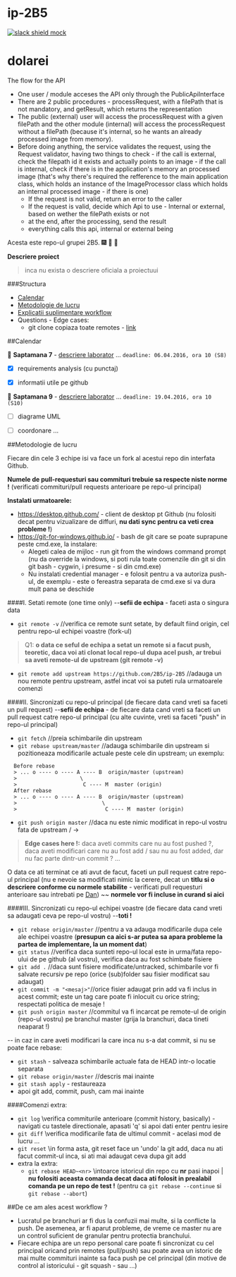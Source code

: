 # ip-2B5
[![slack shield mock](https://img.shields.io/badge/slack-available-ff69b4.svg?style=flat)](https://ip-b5.slack.com/messages/)


# dolarei

The flow for the API
- One user / module acceses the API only through the PublicApiInterface
- There are 2 public procedures - processRequest, with a filePath that is not mandatory, and getResult, which returns the representation
- The public (external) user will access the processRequest with a given filePath and the other module (internal) will access the processRequest without a filePath (because it's internal, so he wants an already processed image from memory).
- Before doing anything, the service validates the request, using the Request validator, having two things to check
      - if the call is external, check the filepath id it exists and actually points to an image
      - if the call is internal, check if there is in the application's memory an processed image (that's why there's required the refference to the main application class, which holds an instance of the ImageProcessor class which holds an internal processed image  - if there is one)
  - If the request is not valid, return an error to the caller
  - If the request is valid, decide which Api to use - Internal or external, based on wether the filePath exists or not
  - at the end, after the processing, send the result
  - everything calls this api, internal or external being

Acesta este repo-ul grupei 2B5. :fireworks: :rocket: :stars:

**Descriere proiect**
> inca nu exista o descriere oficiala a proiectuui

###Structura
<!--- + [link](##Calendar)
-->
+ [Calendar](#calendar-anchor)
+ [Metodologie de lucru](#metodologie-lucru-anchor)
+ [Explicatii suplimentare workflow](#explicatii-workflow-anchor)
+ Questions - Edge cases:
  + git clone copiaza toate remotes - [link](#chestii-discutabile1)

<a name="calendar-anchor"></a>

##Calendar

:thought_balloon:  __Saptamana 7__ - [descriere laborator](http://profs.info.uaic.ro/~adiftene/Scoala/2016/IP/Laboratoare/Lab07.pdf)
... `deadline: 06.04.2016, ora 10 (S8)`
+ [x] requirements analysis (cu punctaj)
+ [x] informatii utile pe github


:thought_balloon:  __Saptamana 9__ - [descriere laborator](http://profs.info.uaic.ro/~adiftene/Scoala/2016/IP/Laboratoare/Lab09.pdf)
... `deadline: 19.04.2016, ora 10 (S10)`
+ [ ] diagrame UML
+ [ ] coordonare ...


<a name="metodologie-lucru-anchor"></a>

##Metodologie de lucru

Fiecare din cele 3 echipe isi va face un fork al acestui repo din interfata Github.

**Numele de pull-requesturi sau commituri trebuie sa respecte niste norme !** (verificati commituri/pull requests anterioare pe repo-ul principal)

**Instalati urmatoarele:**
+ https://desktop.github.com/ - client de desktop pt Github (nu folositi decat pentru vizualizare de diffuri, **nu dati sync pentru ca veti crea probleme !**)
+ https://git-for-windows.github.io/ - bash de git care se poate suprapune peste cmd.exe, la instalare:
  +  Alegeti calea de mijloc - run git from the windows command prompt (nu da override la windows, si poti rula toate comenzile din git si din git bash - cygwin, i presume - si din cmd.exe)
  +  Nu instalati credential manager - e folosit pentru a va autoriza push-ul, de exemplu - este o fereastra separata de cmd.exe si va dura mult pana se deschide

####I. Setati remote (one time only)
--**sefii de echipa** - faceti asta o singura data
+ `git remote -v` //verifica ce remote sunt setate, by default fiind origin, cel pentru repo-ul echipei voastre (fork-ul)
<a name="chestii-discutabile1"></a>
> Q1: **o data ce seful de echipa a setat un remote si a facut push, teoretic, daca voi ati clonat local repo-ul dupa acel push, ar trebui sa aveti remote-ul de upstream (git remote -v)**

+ `git remote add upstream https://github.com/2B5/ip-2B5` //adauga un nou remote pentru upstream, astfel incat voi sa puteti rula urmatoarele comenzi

####II. Sincronizati cu repo-ul principal (de fiecare data cand vreti sa faceti un pull request)
--**sefii de echipa** - de fiecare data cand vreti sa faceti un pull request catre repo-ul principal (cu alte cuvinte, vreti sa faceti "push" in repo-ul principal)

+ `git fetch` //preia schimbarile din upstream
+ `git rebase upstream/master` //adauga schimbarile din upstream si pozitioneaza modificarile actuale peste cele din upstream; un exemplu:
```
  Before rebase
  > ... o ---- o ---- A ---- B  origin/master (upstream)
  >                    \      
  >                     C ---- M  master (origin)
  After rebase
  > ... o ---- o ---- A ---- B  origin/master (upstream)
  >                           \      
  >                            C ---- M  master (origin)
```
+ `git push origin master` //daca nu este nimic modificat in repo-ul vostru fata de upstream / ->
> **Edge cases here !:** daca aveti commits care nu au fost pushed ?, daca aveti modificari care nu au fost add / sau nu au fost added, dar nu fac parte dintr-un commit ? ...

O data ce ati terminat ce ati avut de facut, faceti un pull request catre repo-ul principal (nu e nevoie sa modificati nimic la cerere, decat un **titlu si o descriere conforme cu normele stabilite** - verificati pull requesturi anterioare sau intrebati pe [Dan](https://github.com/xR86)) ~~ **normele vor fi incluse in curand si aici**

####III. Sincronizati cu repo-ul echipei voastre (de fiecare data cand vreti sa adaugati ceva pe repo-ul vostru)
--**toti !**
+ `git rebase origin/master` //pentru a va adauga modificarile dupa cele ale echipei voastre (**presupun ca aici s-ar putea sa apara probleme la partea de implementare, la un moment dat**)
+ `git status` //verifica daca sunteti repo-ul local este in urma/fata repo-ului de pe github (al vostru), verifica daca au fost schimbate fisiere
+ `git add .` //daca sunt fisiere modificate/untracked, schimbarile vor fi salvate recursiv pe repo (orice (sub)folder sau fisier modificat sau adaugat)
+ `git commit -m "<mesaj>"`//orice fisier adaugat prin add va fi inclus in acest commit; <mesaj> este un tag care poate fi inlocuit cu orice string; respectati politica de mesaje !
+ `git push origin master` //commitul va fi incarcat pe remote-ul de origin (repo-ul vostru) pe branchul master (grija la branchuri, daca tineti neaparat !)

-- in caz in care aveti modificari la care inca nu s-a dat commit, si nu se poate face rebase:
+ `git stash` - salveaza schimbarile actuale fata de HEAD intr-o locatie separata
+ `git rebase origin/master` //descris mai inainte
+ `git stash apply` - restaureaza
+ apoi git add, commit, push, cam mai inainte

####Comenzi extra:
+ `git log` \\verifica commiturile anterioare (commit history, basically) - navigati cu tastele directionale, apasati 'q' si apoi dati enter pentru iesire
+ `git diff` \\verifica modificarile fata de ultimul commit - acelasi mod de lucru ...
+ `git reset` \\in forma asta, git reset face un 'undo' la git add, daca nu ati facut commit-ul inca, si ati mai adaugat ceva dupa git add
+ extra la extra:
  + `git rebase HEAD~<nr>` \\intoarce istoricul din repo cu **nr** pasi inapoi | **nu folositi aceasta comanda decat daca ati folosit in prealabil comanda pe un repo de test !** (pentru ca `git rebase --continue` si `git rebase --abort`)


<a name="explicatii-workflow-anchor"></a>

##De ce am ales acest workflow ?

+ Lucratul pe branchuri ar fi dus la confuzii mai multe, si la conflicte la push. De asemenea, ar fi aparut probleme, de vreme ce master nu are un control suficient de granular pentru protectia branchului.
+ Fiecare echipa are un repo personal care poate fi sincronizat cu cel principal oricand prin remotes (pull/push) sau poate avea un istoric de mai multe commituri inainte sa faca push pe cel principal (din motive de control al istoricului - git squash - sau ...)
